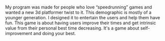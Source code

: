 My program was made for people who love “speedrunning” games and wanted a new 3d platformer twist to it. This demographic is mostly of a younger generation. I designed it to entertain the users and help them have fun. This game is about having users improve their times and get intrinsic value from their personal best time decreasing. It's a game about self-improvement and doing your best.
